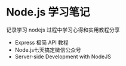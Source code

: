# Node.js 学习笔记

记录学习 nodejs 过程中学习心得和实用教程分享

- Express 极简 API 教程
- Node.js七天搞定微信公众号
- Server-side Development with NodeJS
